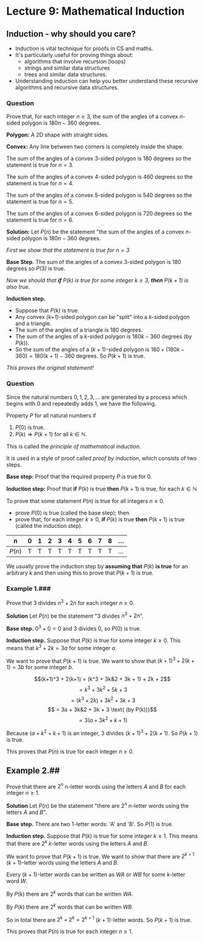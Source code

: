 # Lecture 9: Mathematical Induction

## Induction - why should you care?

- Induction is vital technique for proofs in CS and maths.
- It's particularly useful for proving things about:
  - algorithms that involve recursion (loops)
  - strings and similar data structures
  - trees and similar data structures.
- Understanding induction can help you better understand these recursive
  algorithms and recursive data structures.

### Question

Prove that, for each integer $n \geq 3$, the sum of the angles of a convex
_n_-sided polygon is $180n - 360$ degrees.

**Polygon:** A 2D shape with straight sides.

**Convex:** Any line between two corners is completely inside the shape.

The sum of the angles of a convex 3-sided polygon is 180 degrees so the
statement is true for $n=3$.

The sum of the angles of a convex 4-sided polygon is 460 degrees so the
statement is true for $n=4$.

The sum of the angles of a convex 5-sided polygon is 540 degrees so the
statement is true for $n=5$.

The sum of the angles of a convex 6-sided polygon is 720 degrees so the
statement is true for $n=6$.

**Solution:** Let $P(n)$ be the statement "the sum of the angles of a convex
_n_-sided polygon is $180n - 360$ degrees.

_First we show that the statement is true for $n=3$_

**Base Step.** The sum of the angles of a convex 3-sided polygon is 180 degrees
so _P(3)_ is true.

_Now we should that **if** P(k) is true for some integer $k \geq 3$, **then**
$P(k+1)$ is also true._

**Induction step.**

- Suppose that _P(k)_ is true.
- Any convex _(k+1)_-sided polygon can be "split" into a _k_-sided polygon and a
  triangle.
- The sum of the angles of a triangle is 180 degrees.
- The sum of the angles of a _k_-sided polygon is $180k - 360$ degrees (by
  $P(k)$).
- So the sum of the angles of a $(k+1)$-sided polygon is $180 + (180k - 360) =
  180(k+1) - 360$ degrees. So $P(k+1)$ is true.

_This proves the original statement!_

### Question

Since the natural numbers $0,1,2,3,\dots$ are generated by a process which
begins with 0 and repeatedly adds 1, we have the following.

Property _P_ for all natural numbers if

1. $P(0)$ is true.
2. $P(k) \Rightarrow P(k+1)$ for all $k \in \mathbb{N}$.

This is called the _principle of mathematical induction._

It is used in a style of proof called _proof by induction_, which consists of
two steps.

**Base step:** Proof that the required property _P_ is true for 0.

**Induction step:** Proof that **if** $P(k)$ is true **then** $P(k+1)$ is true,
for each $k \in \mathbb{N}$

To prove that some statement $P(n)$ is true for all integers $n \geq 0$.

- prove $P(0)$ is true (called the base step); then
- prove that, for each integer $k \geq 0$, **if** $P(k)$ is true **then**
  $P(k+1)$ is true (called the induction step).

| n      | 0 | 1 | 2 | 3 | 4 | 5 | 6 | 7 | 8 | $\dots$ |
|--------|---|---|---|---|---|---|---|---|---|---------|
| $P(n)$ | T | T | T | T | T | T | T | T | T | $\dots$ |

We usually prove the induction step by **assuming that** $P(k)$ **is true** for
an arbitrary $k$ and then using this to prove that $P(k+1)$ is true.

### Example 1.###

Prove that 3 divides $n^3 + 2n$ for each integer $n \geq 0$.

**Solution** Let $P(n)$ be the statement "3 divides $n^3 + 2n$".

**Base step.** $0^3 + 0 = 0$ and 3 divides 0, so $P(0)$ is true.

**Induction step.** Suppose that $P(k)$ is true for some integer $k \geq 0$.
This means that $k^3 + 2k = 3a$ for some integer $a$.

We want to prove that $P(k+1)$ is true. We want to show that $(k+1)^3 + 2(k+1) =
3b$ for some integer $b$.

$$(k+1)^3 + 2(k+1) = (k^3 + 3k&2 + 3k + 1) + 2k + 2$$
$$ = k^3 + 3k^2 + 5k + 3$$
$$ = (k^3 + 2k) + 3k^2 + 3k + 3$$
$$ = 3a + 3k&2 + 3k + 3 \text{ (by P(k))}$$
$$ = 3(a + 3k^2 + k + 1)$$

Because $(a + k^2 + k + 1)$ is an integer, 3 divides $(k+1)^3 + 2(k+1)$. So
$P(k+1)$ is true.

This proves that $P(n)$ is true for each integer $n \geq 0$.

## Example 2.##

Prove that there are $2^n$ n-letter words using the letters _A_ and _B_ for each
integer $n \geq 1$.

**Solution** Let $P(n)$ be the statement "there are $2^n$ _n_-letter words
using the letters _A_ and _B_".

**Base step.** There are two 1-letter words: 'A' and 'B'. So $P(1)$ is true.

**Induction step.** Suppose that $P(k)$ is true for some integer $k \geq 1$.
This means that there are $2^k$ _k_-letter words using the letters _A_ and _B_.

We want to prove that $P(k+1)$ is true. We want to show that there are $2^{k+1}$
$(k+1)$-letter words using the letters _A_ and _B_.

Every $(k+1)$-letter words can be written as _WA_ or _WB_ for some _k_-letter
word _W_.

By $P(k)$ there are $2^k$ words that can be written _WA_.

By $P(k)$ there are $2^k$ words that can be written _WB_.

So in total there are $2^k + 2^k = 2^{k+1}$ $(k+1)$-letter words. So $P(k+1)$ is
true.

This proves that $P(n)$ is true for each integer $n \geq 1$.
